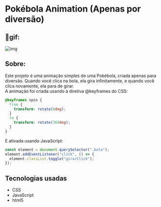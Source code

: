 ﻿# Pokébola Animation (Apenas por diversão)

## 🎥gif:

![img](https://github.com/joaorezend3/pokebola/blob/master/Pokebola%20%E2%80%94%20Mozilla%20Firefox%202023-01-30%2017-46-33.gif)

## Sobre:

Este projeto é uma animação simples de uma Pokébola, criada apenas para diversão. Quando você clica na bola, ela gira infinitamente, e quando você clica novamente, ela para de girar.<br> A animação foi criada usando a diretiva @keyframes do CSS:

```css
@keyframes spin {
  from {
    transform: rotate(0deg);
  }
  to {
    transform: rotate(360deg);
  }
}
```

E ativada usando JavaScript:

```javascript
const element = document.querySelector(".bola");
element.addEventListener("click", () => {
  element.classList.toggle("girarClick");
});
```

## Tecnologias usadas

-    CSS
-    JavaScript
-    html5
